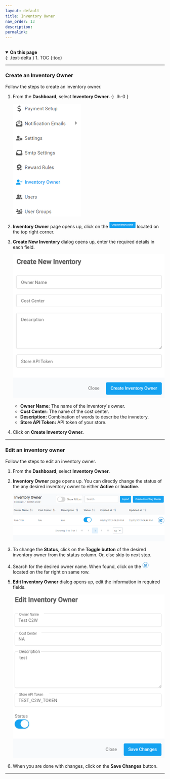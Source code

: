 ```yaml
---
layout: default
title: Inventory Owner
nav_order: 13
description:
permalink:
---
```


##

<details open markdown="block">
  <summary>
    <b>On this page</b>
  </summary>
  {: .text-delta }
1. TOC
{:toc}
</details>

---

### Create an Inventory Owner

Follow the steps to create an inventory owner.

1. From the **Dashboard**, select **Inventory Owner.**
   {: .lh-0 }

   ![inventory_dashboard](../../images/inventory/inventory1.png)

2. **Inventory Owner** page opens up, click on the ![create_inventory_owner_button](../../images/buttons/createinvowner.png) located on the top right corner.

3. **Create New Inventory** dialog opens up, enter the required details in each field.

   ![create_inventory_dialog](../../images/inventory/inventory3.png)

   - **Owner Name:** The name of the inventory's owner.
   - **Cost Center:** The name of the cost center.
   - **Description:** Combination of words to describe the invnetory.
   - **Store API Token:** API token of your store.

4. Click on **Create Inventory Owner.**

---

### Edit an inventory owner

Follow the steps to edit an inventory owner.

1. From the **Dashboard**, select **Inventory Owner.**

2. **Inventory Owner** page opens up. You can directly change the status of the any desired inventory owner to either **Active** or **Inactive**.

   ![create_inventory_owner](../../images/inventory/inventory2.png)

3. To change the **Status**, click on the **Toggle button** of the desired inventory owner from the status column. Or, else skip to next step.

4. Search for the desired owner name. When found, click on the ![edit_inventory_owner](../../images/buttons/ccheck.png) located on the far right on same row.
5. **Edit Inventory Owner** dialog opens up, edit the information in required fields.

   ![edit_inventory_owner](../../images/inventory/editinven.png)

6. When you are done with changes, click on the **Save Changes** button.

---
